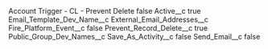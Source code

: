 <?xml version="1.0" encoding="UTF-8"?>
<CustomMetadata xmlns="http://soap.sforce.com/2006/04/metadata" xmlns:xsi="http://www.w3.org/2001/XMLSchema-instance" xmlns:xsd="http://www.w3.org/2001/XMLSchema">
    <label>Account Trigger - CL - Prevent Delete</label>
    <protected>false</protected>
    <values>
        <field>Active__c</field>
        <value xsi:type="xsd:boolean">true</value>
    </values>
    <values>
        <field>Email_Template_Dev_Name__c</field>
        <value xsi:nil="true"/>
    </values>
    <values>
        <field>External_Email_Addresses__c</field>
        <value xsi:nil="true"/>
    </values>
    <values>
        <field>Fire_Platform_Event__c</field>
        <value xsi:type="xsd:boolean">false</value>
    </values>
    <values>
        <field>Prevent_Record_Delete__c</field>
        <value xsi:type="xsd:boolean">true</value>
    </values>
    <values>
        <field>Public_Group_Dev_Names__c</field>
        <value xsi:nil="true"/>
    </values>
    <values>
        <field>Save_As_Activity__c</field>
        <value xsi:type="xsd:boolean">false</value>
    </values>
    <values>
        <field>Send_Email__c</field>
        <value xsi:type="xsd:boolean">false</value>
    </values>
</CustomMetadata>
